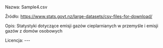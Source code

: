 Nazwa: Sample4.csv  

Źródło: https://www.stats.govt.nz/large-datasets/csv-files-for-download/

Opis: Statystyki dotyczące emisji gazów cieplarnianych w przemyśle i emisji gazów z domów osobowych

Licencja: ---

